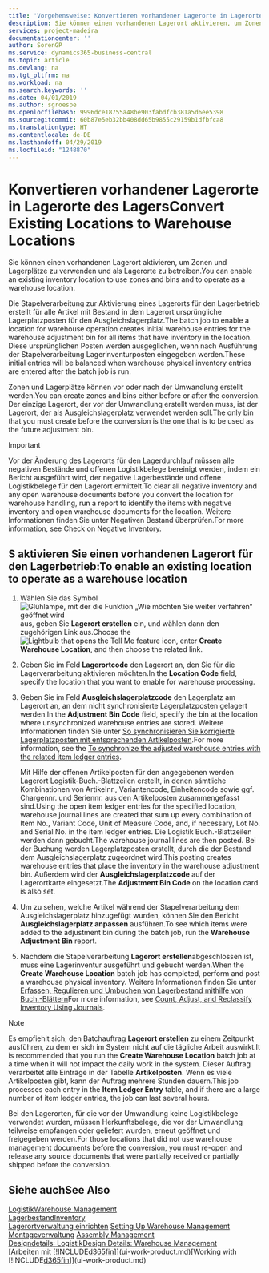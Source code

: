 ```yaml
---
title: 'Vorgehensweise: Konvertieren vorhandener Lagerorte in Lagerorte des Lagers | Microsoft Docs'
description: Sie können einen vorhandenen Lagerort aktivieren, um Zonen und Lagerplätze zu verwenden und als Lagerorte zu betreiben.
services: project-madeira
documentationcenter: ''
author: SorenGP
ms.service: dynamics365-business-central
ms.topic: article
ms.devlang: na
ms.tgt_pltfrm: na
ms.workload: na
ms.search.keywords: ''
ms.date: 04/01/2019
ms.author: sgroespe
ms.openlocfilehash: 9996dce18755a48be903fabdfcb381a5d6ee5398
ms.sourcegitcommit: 60b87e5eb32bb408dd65b9855c29159b1dfbfca8
ms.translationtype: HT
ms.contentlocale: de-DE
ms.lasthandoff: 04/29/2019
ms.locfileid: "1248870"
---
```

# <a name="convert-existing-locations-to-warehouse-locations"></a><span data-ttu-id="dfbe5-103">Konvertieren vorhandener Lagerorte in Lagerorte des Lagers</span><span class="sxs-lookup"><span data-stu-id="dfbe5-103">Convert Existing Locations to Warehouse Locations</span></span>
<span data-ttu-id="dfbe5-104">Sie können einen vorhandenen Lagerort aktivieren, um Zonen und Lagerplätze zu verwenden und als Lagerorte zu betreiben.</span><span class="sxs-lookup"><span data-stu-id="dfbe5-104">You can enable an existing inventory location to use zones and bins and to operate as a warehouse location.</span></span>  

<span data-ttu-id="dfbe5-105">Die Stapelverarbeitung zur Aktivierung eines Lagerorts für den Lagerbetrieb erstellt für alle Artikel mit Bestand in dem Lagerort ursprüngliche Lagerplatzposten für den Ausgleichslagerplatz.</span><span class="sxs-lookup"><span data-stu-id="dfbe5-105">The batch job to enable a location for warehouse operation creates initial warehouse entries for the warehouse adjustment bin for all items that have inventory in the location.</span></span> <span data-ttu-id="dfbe5-106">Diese ursprünglichen Posten werden ausgeglichen, wenn nach Ausführung der Stapelverarbeitung Lagerinventurposten eingegeben werden.</span><span class="sxs-lookup"><span data-stu-id="dfbe5-106">These initial entries will be balanced when warehouse physical inventory entries are entered after the batch job is run.</span></span>  

<span data-ttu-id="dfbe5-107">Zonen und Lagerplätze können vor oder nach der Umwandlung erstellt werden.</span><span class="sxs-lookup"><span data-stu-id="dfbe5-107">You can create zones and bins either before or after the conversion.</span></span> <span data-ttu-id="dfbe5-108">Der einzige Lagerort, der vor der Umwandlung erstellt werden muss, ist der Lagerort, der als Ausgleichslagerplatz verwendet werden soll.</span><span class="sxs-lookup"><span data-stu-id="dfbe5-108">The only bin that you must create before the conversion is the one that is to be used as the future adjustment bin.</span></span>  

> [!IMPORTANT]  
>  <span data-ttu-id="dfbe5-109">Vor der Änderung des Lagerorts für den Lagerdurchlauf müssen alle negativen Bestände und offenen Logistikbelege bereinigt werden, indem ein Bericht ausgeführt wird, der negative Lagerbestände und offene Logistikbelege für den Lagerort ermittelt.</span><span class="sxs-lookup"><span data-stu-id="dfbe5-109">To clear all negative inventory and any open warehouse documents before you convert the location for warehouse handling, run a report to identify the items with negative inventory and open warehouse documents for the location.</span></span> <span data-ttu-id="dfbe5-110">Weitere Informationen finden Sie unter Negativen Bestand überprüfen.</span><span class="sxs-lookup"><span data-stu-id="dfbe5-110">For more information, see Check on Negative Inventory.</span></span>  

## <a name="to-enable-an-existing-location-to-operate-as-a-warehouse-location"></a><span data-ttu-id="dfbe5-111">S aktivieren Sie einen vorhandenen Lagerort für den Lagerbetrieb:</span><span class="sxs-lookup"><span data-stu-id="dfbe5-111">To enable an existing location to operate as a warehouse location</span></span>  
1.  <span data-ttu-id="dfbe5-112">Wählen Sie das Symbol ![Glühlampe, mit der die Funktion „Wie möchten Sie weiter verfahren“ geöffnet wird](media/ui-search/search_small.png "Wie möchten Sie weiter verfahren?") aus, geben Sie **Lagerort erstellen** ein, und wählen dann den zugehörigen Link aus.</span><span class="sxs-lookup"><span data-stu-id="dfbe5-112">Choose the ![Lightbulb that opens the Tell Me feature](media/ui-search/search_small.png "Tell me what you want to do") icon, enter **Create Warehouse Location**, and then choose the related link.</span></span>  
2.  <span data-ttu-id="dfbe5-113">Geben Sie im Feld **Lagerortcode** den Lagerort an, den Sie für die Lagerverarbeitung aktivieren möchten.</span><span class="sxs-lookup"><span data-stu-id="dfbe5-113">In the **Location Code** field, specify the location that you want to enable for warehouse processing.</span></span>  
3.  <span data-ttu-id="dfbe5-114">Geben Sie im Feld **Ausgleichslagerplatzcode** den Lagerplatz am Lagerort an, an dem nicht synchronisierte Lagerplatzposten gelagert werden.</span><span class="sxs-lookup"><span data-stu-id="dfbe5-114">In the **Adjustment Bin Code** field, specify the bin at the location where unsynchronized warehouse entries are stored.</span></span> <span data-ttu-id="dfbe5-115">Weitere Informationen finden Sie unter [So synchronisieren Sie korrigierte Lagerplatzposten mit entsprechenden Artikelposten](inventory-how-count-adjust-reclassify.md#to-synchronize-the-adjusted-warehouse-entries-with-the-related-item-ledger-entries).</span><span class="sxs-lookup"><span data-stu-id="dfbe5-115">For more information, see the [To synchronize the adjusted warehouse entries with the related item ledger entries](inventory-how-count-adjust-reclassify.md#to-synchronize-the-adjusted-warehouse-entries-with-the-related-item-ledger-entries).</span></span>  

    <span data-ttu-id="dfbe5-116">Mit Hilfe der offenen Artikelposten für den angegebenen werden Lagerort Logistik-Buch.-Blattzeilen erstellt, in denen sämtliche Kombinationen von Artikelnr., Variantencode, Einheitencode sowie ggf. Chargennr. und Seriennr. aus den Artikelposten zusammengefasst sind.</span><span class="sxs-lookup"><span data-stu-id="dfbe5-116">Using the open item ledger entries for the specified location, warehouse journal lines are created that sum up every combination of Item No., Variant Code, Unit of Measure Code, and, if necessary, Lot No. and Serial No. in the item ledger entries.</span></span> <span data-ttu-id="dfbe5-117">Die Logistik Buch.-Blattzeilen werden dann gebucht.</span><span class="sxs-lookup"><span data-stu-id="dfbe5-117">The warehouse journal lines are then posted.</span></span> <span data-ttu-id="dfbe5-118">Bei der Buchung werden Lagerplatzposten erstellt, durch die der Bestand dem Ausgleichslagerplatz zugeordnet wird.</span><span class="sxs-lookup"><span data-stu-id="dfbe5-118">This posting creates warehouse entries that place the inventory in the warehouse adjustment bin.</span></span> <span data-ttu-id="dfbe5-119">Außerdem wird der **Ausgleichslagerplatzcode** auf der Lagerortkarte eingesetzt.</span><span class="sxs-lookup"><span data-stu-id="dfbe5-119">The **Adjustment Bin Code** on the location card is also set.</span></span>  

4.  <span data-ttu-id="dfbe5-120">Um zu sehen, welche Artikel während der Stapelverarbeitung dem Ausgleichslagerplatz hinzugefügt wurden, können Sie den Bericht  **Ausgleichslagerplatz anpassen** ausführen.</span><span class="sxs-lookup"><span data-stu-id="dfbe5-120">To see which items were added to the adjustment bin during the batch job, run the **Warehouse Adjustment Bin** report.</span></span>  
5.  <span data-ttu-id="dfbe5-121">Nachdem die Stapelverarbeitung   **Lagerort erstellen**abgeschlossen ist, muss eine Lagerinventur ausgeführt und gebucht werden.</span><span class="sxs-lookup"><span data-stu-id="dfbe5-121">When the **Create Warehouse Location** batch job has completed, perform and post a warehouse physical inventory.</span></span> <span data-ttu-id="dfbe5-122">Weitere Informationen finden Sie unter [Erfassen, Regulieren und Umbuchen von Lagerbestand mithilfe von Buch.-Blättern](inventory-how-count-adjust-reclassify.md)</span><span class="sxs-lookup"><span data-stu-id="dfbe5-122">For more information, see [Count, Adjust, and Reclassify Inventory Using Journals](inventory-how-count-adjust-reclassify.md).</span></span>  

> [!NOTE]  
>  <span data-ttu-id="dfbe5-123">Es empfiehlt sich, den Batchauftrag **Lagerort erstellen** zu einem Zeitpunkt ausführen, zu dem er sich im System nicht auf die tägliche Arbeit auswirkt.</span><span class="sxs-lookup"><span data-stu-id="dfbe5-123">It is recommended that you run the **Create Warehouse Location** batch job at a time when it will not impact the daily work in the system.</span></span> <span data-ttu-id="dfbe5-124">Dieser Auftrag verarbeitet alle Einträge in der Tabelle **Artikelposten**. Wenn es viele Artikelposten gibt, kann der Auftrag mehrere Stunden dauern.</span><span class="sxs-lookup"><span data-stu-id="dfbe5-124">This job processes each entry in the **Item Ledger Entry** table, and if there are a large number of item ledger entries, the job can last several hours.</span></span>  

 <span data-ttu-id="dfbe5-125">Bei den Lagerorten, für die vor der Umwandlung keine Logistikbelege verwendet wurden, müssen Herkunftsbelege, die vor der Umwandlung teilweise empfangen oder geliefert wurden, erneut geöffnet und freigegeben werden.</span><span class="sxs-lookup"><span data-stu-id="dfbe5-125">For those locations that did not use warehouse management documents before the conversion, you must re-open and release any source documents that were partially received or partially shipped before the conversion.</span></span>  

## <a name="see-also"></a><span data-ttu-id="dfbe5-126">Siehe auch</span><span class="sxs-lookup"><span data-stu-id="dfbe5-126">See Also</span></span>  
[<span data-ttu-id="dfbe5-127">Logistik</span><span class="sxs-lookup"><span data-stu-id="dfbe5-127">Warehouse Management</span></span>](warehouse-manage-warehouse.md)  
[<span data-ttu-id="dfbe5-128">Lagerbestand</span><span class="sxs-lookup"><span data-stu-id="dfbe5-128">Inventory</span></span>](inventory-manage-inventory.md)  
<span data-ttu-id="dfbe5-129">[Lagerortverwaltung einrichten](warehouse-setup-warehouse.md)   </span><span class="sxs-lookup"><span data-stu-id="dfbe5-129">[Setting Up Warehouse Management](warehouse-setup-warehouse.md)   </span></span>  
<span data-ttu-id="dfbe5-130">[Montageverwaltung](assembly-assemble-items.md)  </span><span class="sxs-lookup"><span data-stu-id="dfbe5-130">[Assembly Management](assembly-assemble-items.md)  </span></span>  
[<span data-ttu-id="dfbe5-131">Designdetails: Logistik</span><span class="sxs-lookup"><span data-stu-id="dfbe5-131">Design Details: Warehouse Management</span></span>](design-details-warehouse-management.md)  
<span data-ttu-id="dfbe5-132">[Arbeiten mit [!INCLUDE[d365fin](includes/d365fin_md.md)]](ui-work-product.md)</span><span class="sxs-lookup"><span data-stu-id="dfbe5-132">[Working with [!INCLUDE[d365fin](includes/d365fin_md.md)]](ui-work-product.md)</span></span>

